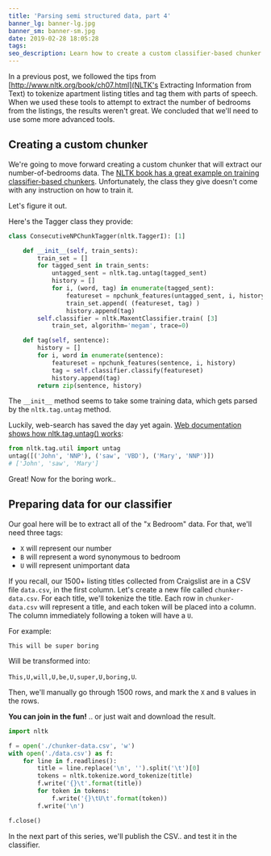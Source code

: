 ```yaml
---
title: 'Parsing semi structured data, part 4'
banner_lg: banner-lg.jpg
banner_sm: banner-sm.jpg
date: 2019-02-28 18:05:28
tags:
seo_description: Learn how to create a custom classifier-based chunker using Python and NLTK.
---
```



In a previous post, we followed the tips from [http://www.nltk.org/book/ch07.html](NLTK's Extracting Information from Text) to tokenize apartment listing titles and tag them with parts of speech. When we used these tools to attempt to extract the number of bedrooms from the listings, the results weren't great. We concluded that we'll need to use some more advanced tools.


## Creating a custom chunker

We're going to move forward creating a custom chunker that will extract our number-of-bedrooms data. The [NLTK book has a great example on training classifier-based chunkers](http://www.nltk.org/book/ch07.html#training-classifier-based-chunkers). Unfortunately, the class they give doesn't come with any instruction on how to train it.

Let's figure it out.

Here's the Tagger class they provide:

```python
class ConsecutiveNPChunkTagger(nltk.TaggerI): [1]

    def __init__(self, train_sents):
        train_set = []
        for tagged_sent in train_sents:
            untagged_sent = nltk.tag.untag(tagged_sent)
            history = []
            for i, (word, tag) in enumerate(tagged_sent):
                featureset = npchunk_features(untagged_sent, i, history) [2]
                train_set.append( (featureset, tag) )
                history.append(tag)
        self.classifier = nltk.MaxentClassifier.train( [3]
            train_set, algorithm='megam', trace=0)

    def tag(self, sentence):
        history = []
        for i, word in enumerate(sentence):
            featureset = npchunk_features(sentence, i, history)
            tag = self.classifier.classify(featureset)
            history.append(tag)
        return zip(sentence, history)
```

The `__init__` method seems to take some training data, which gets parsed by the `nltk.tag.untag` method.

Luckily, web-search has saved the day yet again.  [Web documentation shows how nltk.tag.untag() works](https://tedboy.github.io/nlps/generated/generated/nltk.tag.untag.html):

```python
from nltk.tag.util import untag
untag([('John', 'NNP'), ('saw', 'VBD'), ('Mary', 'NNP')])
# ['John', 'saw', 'Mary']
```

Great! Now for the boring work..


## Preparing data for our classifier

Our goal here will be to extract all of the "x Bedroom" data. For that, we'll need three tags:

- `X` will represent our number
- `B` will represent a word synonymous to bedroom
- `U` will represent unimportant data

If you recall, our 1500+ listing titles collected from Craigslist are in a CSV file `data.csv`, in the first column.  Let's create a new file called `chunker-data.csv`. For each title, we'll tokenize the title. Each row in `chunker-data.csv` will represent a title, and each token will be placed into a column. The column immediately following a token will have a `U`.

For example:

`This will be super boring`

Will be transformed into:

`This,U,will,U,be,U,super,U,boring,U`.

Then, we'll manually go through 1500 rows, and mark the `X` and `B` values in the rows.

__You can join in the fun!__ .. or just wait and download the result.

```python
import nltk

f = open('./chunker-data.csv', 'w')
with open('./data.csv') as f:
	for line in f.readlines():
		title = line.replace('\n', '').split('\t')[0]
		tokens = nltk.tokenize.word_tokenize(title)
		f.write('{}\t'.format(title))
		for token in tokens:
			f.write('{}\tU\t'.format(token))
		f.write('\n')

f.close()
```

In the next part of this series, we'll publish the CSV.. and test it in the classifier.